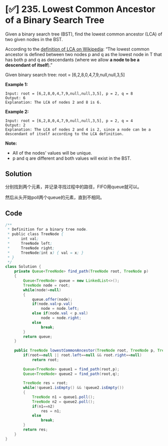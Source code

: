 # [✅] 235. Lowest Common Ancestor of a Binary Search Tree

Given a binary search tree (BST), find the lowest common ancestor (LCA) of two given nodes in the BST.

According to the [definition of LCA on Wikipedia](https://en.wikipedia.org/wiki/Lowest_common_ancestor): “The lowest common ancestor is defined between two nodes p and q as the lowest node in T that has both p and q as descendants (where we allow **a node to be a descendant of itself**).”

Given binary search tree:  root = [6,2,8,0,4,7,9,null,null,3,5]





 

**Example 1:**

```
Input: root = [6,2,8,0,4,7,9,null,null,3,5], p = 2, q = 8
Output: 6
Explanation: The LCA of nodes 2 and 8 is 6.
```

**Example 2:**

```
Input: root = [6,2,8,0,4,7,9,null,null,3,5], p = 2, q = 4
Output: 2
Explanation: The LCA of nodes 2 and 4 is 2, since a node can be a descendant of itself according to the LCA definition.
```

 

**Note:**

- All of the nodes' values will be unique.
- p and q are different and both values will exist in the BST.





## Solution

分别找到两个元素，并记录寻找过程中的路径，FIFO用queue就可以。

然后从头开始poll两个queue的元素，直到不相同。



## Code



```java
/**
 * Definition for a binary tree node.
 * public class TreeNode {
 *     int val;
 *     TreeNode left;
 *     TreeNode right;
 *     TreeNode(int x) { val = x; }
 * }
 */
class Solution {
    private Queue<TreeNode> find_path(TreeNode root, TreeNode p)
    {
        Queue<TreeNode> queue = new LinkedList<>();
        TreeNode node = root;
        while(node!=null)
        {
            queue.offer(node);
            if(node.val>p.val)
                node = node.left;
            else if(node.val < p.val)
                node = node.right;
            else
                break;
        }
        return queue;
    }
    
    public TreeNode lowestCommonAncestor(TreeNode root, TreeNode p, TreeNode q) {
        if(root==null || root.left==null && root.right==null)
            return root;
        
        Queue<TreeNode> queue1 = find_path(root,p);
        Queue<TreeNode> queue2 = find_path(root,q);
        
        TreeNode res = root;
        while(!queue1.isEmpty() && !queue2.isEmpty())
        {
            TreeNode n1 = queue1.poll();
            TreeNode n2 = queue2.poll();
            if(n1==n2)
                res = n1;
            else
                break;
        }
        return res;
    }
}
```


